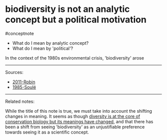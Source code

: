 # biodiversity is not an analytic concept but a political motivation
#conceptnote 

- What do I mean by analytic concept?
- What do I mean by 'political'?

In the context of the 1980s environmental crisis, 'biodiversity' arose 



---
Sources: 
- [2011-Robin](2011-Robin.md)
- [1985-Soulé](1985-Soulé.md)

--- 
Related notes: 

While the title of this note is true, we must take into account the shifting changes in meaning. It seems as though [diversity is at the core of conservation biology but its meanings have changed](diversity%20is%20at%20the%20core%20of%20conservation%20biology%20but%20its%20meanings%20have%20changed.md), and that there has been a shift from seeing 'biodiversity' as an unjustifiable preference towards seeing it as a scientific concept.

